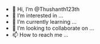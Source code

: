 - 👋 Hi, I’m @Thushanth123th
- 👀 I’m interested in ...
- 🌱 I’m currently learning ...
- 💞️ I’m looking to collaborate on ...
- 📫 How to reach me ...

<!---
Thushanth123th/Thushanth123th is a ✨ special ✨ repository because its `README.md` (this file) appears on your GitHub profile.
You can click the Preview link to take a look at your changes.
--->
